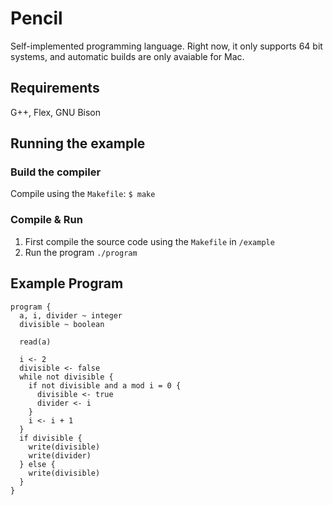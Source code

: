 # Pencil
Self-implemented programming language. Right now, it only supports 64 bit systems, and automatic builds are only avaiable for Mac.


## Requirements 
G++, Flex, GNU Bison

## Running the example

### Build the compiler

  Compile using the `Makefile`: `$ make`

### Compile & Run

1.  First compile the source code using the `Makefile` in `/example`
2.  Run the program `./program`

## Example Program
```
program {
  a, i, divider ~ integer
  divisible ~ boolean

  read(a) 
  
  i <- 2
  divisible <- false
  while not divisible {
    if not divisible and a mod i = 0 {
      divisible <- true
      divider <- i
    }
    i <- i + 1
  }
  if divisible {
    write(divisible)
    write(divider)
  } else {
    write(divisible)
  }
}
```
